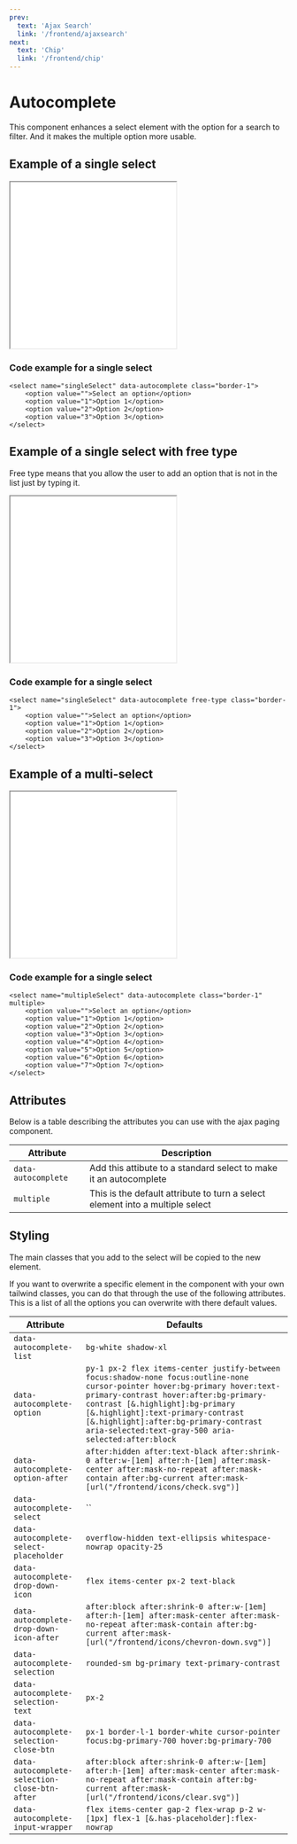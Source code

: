 ```yaml
---
prev:
  text: 'Ajax Search'
  link: '/frontend/ajaxsearch'
next:
  text: 'Chip'
  link: '/frontend/chip'
---
```


# Autocomplete

This component enhances a select element with the option for a search to filter. And it makes the multiple option more usable.

## Example of a single select

<iframe src="../examples/autocomplete_single.html" height="300"></iframe>

### Code example for a single select

```TWIG
<select name="singleSelect" data-autocomplete class="border-1">
    <option value="">Select an option</option>
    <option value="1">Option 1</option>
    <option value="2">Option 2</option>
    <option value="3">Option 3</option>
</select>
```

## Example of a single select with free type

Free type means that you allow the user to add an option that is not in the list just by typing it.

<iframe src="../examples/autocomplete_freetype.html" height="300"></iframe>

### Code example for a single select

```TWIG
<select name="singleSelect" data-autocomplete free-type class="border-1">
    <option value="">Select an option</option>
    <option value="1">Option 1</option>
    <option value="2">Option 2</option>
    <option value="3">Option 3</option>
</select>
```

## Example of a multi-select

<iframe src="../examples/autocomplete_multi.html" height="300"></iframe>

### Code example for a single select

```TWIG
<select name="multipleSelect" data-autocomplete class="border-1" multiple>
    <option value="">Select an option</option>
    <option value="1">Option 1</option>
    <option value="2">Option 2</option>
    <option value="3">Option 3</option>
    <option value="4">Option 4</option>
    <option value="5">Option 5</option>
    <option value="6">Option 6</option>
    <option value="7">Option 7</option>
</select>
```

## Attributes

Below is a table describing the attributes you can use with the ajax paging component.

| Attribute           | Description                                                                   |
| ------------------- | ----------------------------------------------------------------------------- |
| `data-autocomplete` | Add this attibute to a standard select to make it an autocomplete             |
| `multiple`          | This is the default attribute to turn a select element into a multiple select |

## Styling

The main classes that you add to the select will be copied to the new element.

If you want to overwrite a specific element in the component with your own tailwind classes, you can do that through the use of the following attributes.
This is a list of all the options you can overwrite with there default values.

| Attribute                                     | Defaults                                                                                                                                                                                                                                                                                                                                  |
| --------------------------------------------- | ----------------------------------------------------------------------------------------------------------------------------------------------------------------------------------------------------------------------------------------------------------------------------------------------------------------------------------------- |
| `data-autocomplete-list`                      | `bg-white shadow-xl`                                                                                                                                                                                                                                                                                                                      |
| `data-autocomplete-option`                    | `py-1 px-2 flex items-center justify-between focus:shadow-none focus:outline-none cursor-pointer hover:bg-primary hover:text-primary-contrast hover:after:bg-primary-contrast [&.highlight]:bg-primary [&.highlight]:text-primary-contrast [&.highlight]:after:bg-primary-contrast aria-selected:text-gray-500 aria-selected:after:block` |
| `data-autocomplete-option-after`              | `after:hidden after:text-black after:shrink-0 after:w-[1em] after:h-[1em] after:mask-center after:mask-no-repeat after:mask-contain after:bg-current after:mask-[url("/frontend/icons/check.svg")]`                                                                                                                                       |
| `data-autocomplete-select`                    | ``                                                                                                                                                                                                                                                                                                                                        |
| `data-autocomplete-select-placeholder`        | `overflow-hidden text-ellipsis whitespace-nowrap opacity-25`                                                                                                                                                                                                                                                                              |
| `data-autocomplete-drop-down-icon`            | `flex items-center px-2 text-black`                                                                                                                                                                                                                                                                                                       |
| `data-autocomplete-drop-down-icon-after`      | `after:block after:shrink-0 after:w-[1em] after:h-[1em] after:mask-center after:mask-no-repeat after:mask-contain after:bg-current after:mask-[url("/frontend/icons/chevron-down.svg")]`                                                                                                                                                  |
| `data-autocomplete-selection`                 | `rounded-sm bg-primary text-primary-contrast`                                                                                                                                                                                                                                                                                             |
| `data-autocomplete-selection-text`            | `px-2`                                                                                                                                                                                                                                                                                                                                    |
| `data-autocomplete-selection-close-btn`       | `px-1 border-l-1 border-white cursor-pointer focus:bg-primary-700 hover:bg-primary-700`                                                                                                                                                                                                                                                   |
| `data-autocomplete-selection-close-btn-after` | `after:block after:shrink-0 after:w-[1em] after:h-[1em] after:mask-center after:mask-no-repeat after:mask-contain after:bg-current after:mask-[url("/frontend/icons/clear.svg")]`                                                                                                                                                         |
| `data-autocomplete-input-wrapper`             | `flex items-center gap-2 flex-wrap p-2 w-[1px] flex-1 [&.has-placeholder]:flex-nowrap`                                                                                                                                                                                                                                                    |
